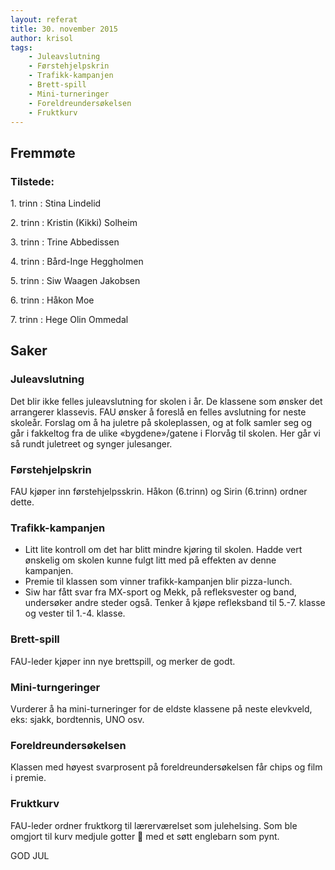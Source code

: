 ```yaml
---
layout: referat
title: 30. november 2015
author: krisol
tags:
    - Juleavslutning
    - Førstehjelpskrin
    - Trafikk-kampanjen
    - Brett-spill
    - Mini-turneringer
    - Foreldreundersøkelsen
    - Fruktkurv
---
```



Fremmøte
--------

### Tilstede:

1\. trinn
: Stina Lindelid

2\. trinn
: Kristin (Kikki) Solheim

3\. trinn
: Trine Abbedissen

4\. trinn
: Bård-Inge Heggholmen

5\. trinn
: Siw Waagen Jakobsen

6\. trinn
: Håkon Moe

7\. trinn
: Hege Olin Ommedal

Saker
------

### Juleavslutning

Det blir ikke felles juleavslutning for skolen i år. De klassene som ønsker det arrangerer klassevis. FAU ønsker å foreslå en felles avslutning for neste skoleår. Forslag om å ha juletre på skoleplassen, og at folk samler seg og går i fakkeltog fra de ulike «bygdene»/gatene i Florvåg til skolen. Her går vi så rundt juletreet og synger julesanger.


### Førstehjelpskrin

FAU kjøper inn førstehjelpsskrin. Håkon (6.trinn) og Sirin (6.trinn) ordner dette.


### Trafikk-kampanjen

- Litt lite kontroll om det har blitt mindre kjøring til skolen. Hadde vert ønskelig om skolen kunne fulgt litt med på effekten av denne kampanjen.
- Premie til klassen som vinner trafikk-kampanjen blir pizza-lunch.
- Siw har fått svar fra MX-sport og Mekk, på refleksvester og band, undersøker andre steder også. Tenker å kjøpe refleksband til 5.-7. klasse og vester til 1.-4. klasse.


### Brett-spill

FAU-leder kjøper inn nye brettspill, og merker de godt.


### Mini-turngeringer

Vurderer å ha mini-turneringer for de eldste klassene på neste elevkveld, eks: sjakk, bordtennis, UNO osv.


### Foreldreundersøkelsen

Klassen med høyest svarprosent på foreldreundersøkelsen får chips og film i premie.


### Fruktkurv

FAU-leder ordner fruktkorg til lærerværelset som julehelsing.
Som ble omgjort til kurv medjule gotter 🎅 med et søtt englebarn som pynt.
 
GOD JUL
